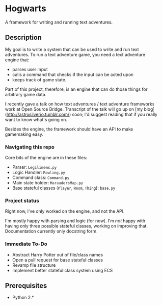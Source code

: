 # Hogwarts

A framework for writing and running text adventures.

## Description

My goal is to write a system that can be used to write and run text adventures. To run a text adventure game, you need a text adventure engine that:

* parses user input
* calls a command that checks if the input can be acted upon
* keeps track of game state.

Part of this project, therefore, is an engine that can do those things for arbitrary game data.

I recently gave a talk on how text adventures / text adventure frameworks work at Open Source Bridge. Transcript of the talk will go up on [my blog] (http://astrosilverio.tumblr.com/) soon; I'd suggest reading that if you really want to know what's going on.

Besides the engine, the framework should have an API to make gamemaking easy.

### Navigating this repo

Core bits of the engine are in these files:

* Parser: `Legilimens.py`
* Logic Handler: `Rowling.py`
* Command class: `Command.py`
* Main state holder: `MaraudersMap.py`
* Base stateful classes (`Player`, `Room`, `Thing`): `base.py`

### Project status

Right now, I've only worked on the engine, and not the API.

I'm mostly happy with parsing and logic (for now). I'm *not* happy with having only three possible stateful classes, working on improving that. Documentation currently only docstring form.

### Immediate To-Do

* Abstract Harry Potter out of file/class names
* Open a pull request for base stateful classes
* Revamp file structure
* Implement better stateful class system using ECS

## Prerequisites

* Python 2.*